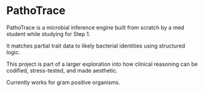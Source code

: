 # PathoTrace

PathoTrace is a microbial inference engine built from scratch by a med student while studying for Step 1.  

It matches partial trait data to likely bacterial identities using structured logic.

This project is part of a larger exploration into how clinical reasoning can be codified, stress-tested, and made aesthetic.

Currently works for gram positive organisms.

